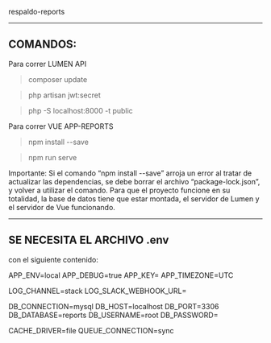 respaldo-reports

-----------------
COMANDOS:
-----------------
Para correr LUMEN
API


> composer update


> php artisan jwt:secret


> php -S localhost:8000 -t public


Para correr VUE
APP-REPORTS

> npm install --save


> npm run serve




Importante: 
Si el comando “npm install --save” arroja un error al tratar de actualizar las 
dependencias, se debe borrar el archivo “package-lock.json”, y volver a utilizar el comando.
Para que el proyecto funcione en su totalidad, la base de datos tiene que estar montada, 
el servidor de Lumen y el servidor de Vue funcionando.


--------------------------

SE NECESITA EL ARCHIVO .env 
--------------
con el siguiente contenido:

APP_ENV=local
APP_DEBUG=true
APP_KEY=
APP_TIMEZONE=UTC

LOG_CHANNEL=stack
LOG_SLACK_WEBHOOK_URL=

DB_CONNECTION=mysql
DB_HOST=localhost
DB_PORT=3306
DB_DATABASE=reports
DB_USERNAME=root
DB_PASSWORD=

CACHE_DRIVER=file
QUEUE_CONNECTION=sync


